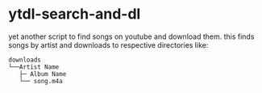 # ytdl-search-and-dl

yet another script to find songs on youtube and download them. this finds songs by artist and downloads to respective directories like:

```
downloads
└──Artist Name
   ├─ Album Name
   └── song.m4a
```` 
